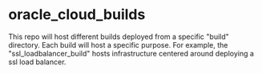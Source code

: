 # oracle_cloud_builds
This repo will host different builds deployed from a specific "build" directory. Each build will host a specific purpose. For example, the "ssl_loadbalancer_build" hosts infrastructure centered around deploying a ssl load balancer.
